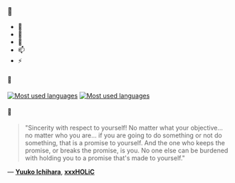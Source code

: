 ### 👋

- 🔭
- 🌱
- 💬
- 📫
- ⚡

#### 🧏

[![Most used languages](https://github-readme-stats-aynah.vercel.app/api/top-langs/?username=aynh&theme=solarized-dark&langs_count=6&layout=compact&hide_title=true)](https://github.com/anuraghazra/github-readme-stats#gh-dark-mode-only)
[![Most used languages](https://github-readme-stats-aynah.vercel.app/api/top-langs/?username=aynh&theme=solarized-light&langs_count=6&layout=compact&hide_title=true)](https://github.com/anuraghazra/github-readme-stats#gh-light-mode-only)

#### 💬

> "Sincerity with respect to yourself! No matter what your objective... no matter who you are... if you are going to do something or not do something, that is a promise to yourself. And the one who keeps the promise, or breaks the promise, is you. No one else can be burdened with holding you to a promise that's made to yourself."

&mdash; [**Yuuko Ichihara**](https://myanimelist.net/character.php?q=Yuuko%20Ichihara&cat=character), [**xxxHOLiC**](https://myanimelist.net/search/all?q=xxxHOLiC&cat=all)
